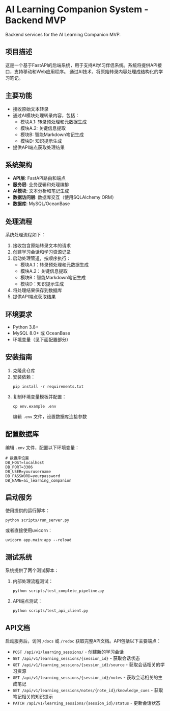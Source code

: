 # AI Learning Companion System - Backend MVP

Backend services for the AI Learning Companion MVP.

## 项目描述

这是一个基于FastAPI的后端系统，用于支持AI学习伴侣系统。系统将提供API接口，支持移动和Web应用程序。
通过AI技术，将原始转录内容处理成结构化的学习笔记。

## 主要功能

- 接收原始文本转录
- 通过AI模块处理转录内容，包括：
  - 模块A.1: 转录预处理和元数据生成
  - 模块A.2: 关键信息提取
  - 模块B: 智能Markdown笔记生成
  - 模块D: 知识提示生成
- 提供API端点获取处理结果

## 系统架构

- **API层**: FastAPI路由和端点
- **服务层**: 业务逻辑和处理编排
- **AI模块**: 文本分析和笔记生成
- **数据访问层**: 数据库交互（使用SQLAlchemy ORM）
- **数据库**: MySQL/OceanBase

## 处理流程

系统处理流程如下：

1. 接收包含原始转录文本的请求
2. 创建学习会话和学习资源记录
3. 启动处理管道，按顺序执行：
   - 模块A.1：转录预处理和元数据生成
   - 模块A.2：关键信息提取
   - 模块B：智能Markdown笔记生成
   - 模块D：知识提示生成
4. 将处理结果保存到数据库
5. 提供API端点获取结果

## 环境要求

- Python 3.8+
- MySQL 8.0+ 或 OceanBase
- 环境变量（见下面配置部分）

## 安装指南

1. 克隆此仓库
2. 安装依赖：
   ```
   pip install -r requirements.txt
   ```
3. 复制环境变量模板并配置：
   ```
   cp env.example .env
   ```
   编辑 `.env` 文件，设置数据库连接参数

## 配置数据库

编辑 `.env` 文件，配置以下环境变量：

```
# 数据库设置
DB_HOST=localhost
DB_PORT=3306
DB_USER=yourusername
DB_PASSWORD=yourpassword
DB_NAME=ai_learning_companion
```

## 启动服务

使用提供的运行脚本：

```
python scripts/run_server.py
```

或者直接使用uvicorn：

```
uvicorn app.main:app --reload
```

## 测试系统

系统提供了两个测试脚本：

1. 内部处理流程测试：
   ```
   python scripts/test_complete_pipeline.py
   ```

2. API端点测试：
   ```
   python scripts/test_api_client.py
   ```

## API文档

启动服务后，访问 `/docs` 或 `/redoc` 获取完整API文档。API包括以下主要端点：

- `POST /api/v1/learning_sessions/` - 创建新的学习会话
- `GET /api/v1/learning_sessions/{session_id}` - 获取会话状态
- `GET /api/v1/learning_sessions/{session_id}/source` - 获取会话相关的学习资源
- `GET /api/v1/learning_sessions/{session_id}/notes` - 获取会话相关的生成笔记
- `GET /api/v1/learning_sessions/notes/{note_id}/knowledge_cues` - 获取笔记相关的知识提示
- `PATCH /api/v1/learning_sessions/{session_id}/status` - 更新会话状态 